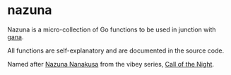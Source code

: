 # nazuna

Nazuna is a micro-collection of Go functions to be used in junction 
with [gana](https://github.com/thecsw/gana).

All functions are self-explanatory and are documented in the source code.

Named after [Nazuna Nanakusa](https://call-of-the-night.fandom.com/wiki/Nazuna_Nanakusa)
from the vibey series, [Call of the Night](https://en.wikipedia.org/wiki/Call_of_the_Night).
